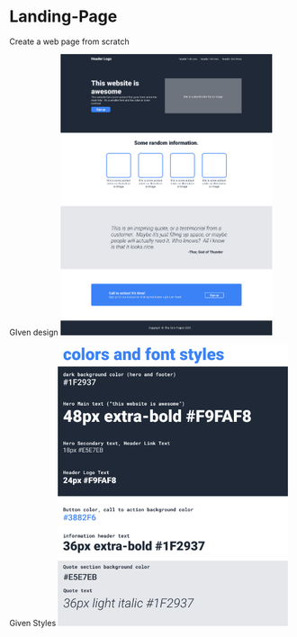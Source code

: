 # Landing-Page
Create a web page from scratch

GIven design 
<img src="images/full_design.png" height="500px">


Given Styles
<img src="images/color_fonts.png" height="500px">


